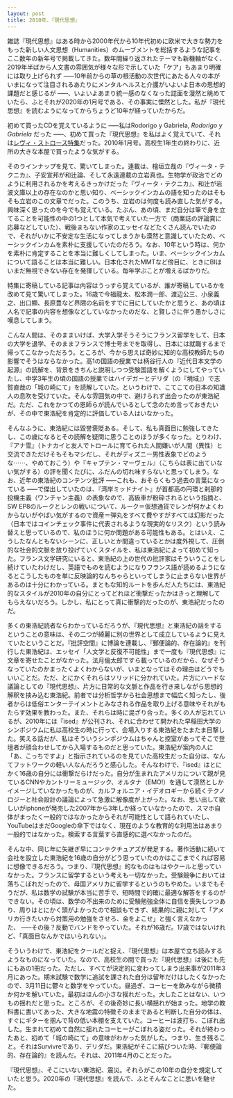 ```yaml
---
layout: post
title: 2010年、『現代思想』
---
```


雑誌『現代思想』はある時から2000年代から10年代初めに欧米で大きな勢力をもった新しい人文思想（Humanities）のムーブメントを総括するような記事をここ数年の新年号で掲載してきた。数年間繰り返されたテーマも新機軸がなく、2019年半ばから人文書の雰囲気が様々な形で示していた「ケア」もあまり明確には取り上げられず&nbsp;<span style="letter-spacing: -3pt">&mdash;&mdash;</span>&nbsp;10年前からの草の根活動の次世代にあたる人々の本がいまになって注目されるあたりにメンタルヘルスと介護がいよいよ日本の思想的課題だと感じるが&nbsp;<span style="letter-spacing: -3pt">&mdash;&mdash;</span>&nbsp;、いよいよあまり統一感のなくなった誌面を漫然と眺めていたら、ふとそれが2020年の1月号である、その事実に慄然とした。私が『現代思想』を読むようになってからちょうど10年が経っていたからだ。

初めて買ったCDを覚えているように&nbsp;<span style="letter-spacing: -3pt">&mdash;&mdash;</span>&nbsp;私はRodorigo y Gabriela, *Rodorigo y Gabriela* だった&nbsp;<span style="letter-spacing: -3pt">&mdash;&mdash;</span>&nbsp;、初めて買った『現代思想』を私はよく覚えていて、それは[レヴィ・ストロース特集](http://www.seidosha.co.jp/book/index.php?id=2386)だった。2010年1月号。高校生1年生の終わりに、近所の大きな本屋で買ったような気がする。

そのラインナップを見て、驚いてしまった。連載は、檜垣立哉の『ヴィータ・テクニカ』、子安宣邦が和辻論、そして永遠連載の立岩真也。生物学が政治でどのように利用されるかを考えるきっかけだった『ヴィータ・テクニカ』、和辻が岩波文庫以上の存在なのかと思い知り、ベーシックインカムの語を知ったのはそもそも立岩のこの文章でだった。このうち、立岩のは何度も読み直した気がする。興味深く思ったのを今でも覚えている。たぶん、あの頃、まだ自分は筆で身を立てることを可能性の中の1つとして本気で考えていた一方で（商業誌の評論賞に応募などしていた）、戦後まもない作家のエッセイなどたくさん読んでいたので、それがいかに不安定な生活になってしまうかも漠然と意識していたため、ベーシックインカムを素朴に支援していたのだろう。なお、10年という時は、何かを素朴に肯定することを本当に難しくしてしまった。いま、ベーシックインカムについて語ることは本当に難しい。日本化されたMMTなど傍目に、ときにBIはいまだ無視できない存在を発揮している。毎年学ぶことが増えるばかりだ。

特集に寄稿している記事は内容はうっすら覚えているが、誰が寄稿しているかを改めて見て驚いてしまった。16歳で今福龍太、松本潤一郎、渡辺公三、小泉義之、出口顯、長原豊など界隈の名前をすでに目にしていたかと思うと、あの頃は人名で記事の内容を想像などしていなかったのだな、と賢しさに伴う愚かしさに嘆息してしまう。

こんな人間は、そのままいけば、大学入学そうそうにフランス留学をして、日本の大学を退学、そのままフランスで博士号までを取得し、日本には就職するまで帰ってこなかっただろう。ところが、今から思えば奇妙に知的な高校教師たちの影響でそうはならなかった。高1の国語の授業では柄谷行人の『近代日本文学の起源』の読解を、背景をきちんと説明しつつ受験国語を解くようにしてやっていたし、中学3年生の頃の国語の授業ではハイデガーとデリダ（の『境域』）で志賀直哉の「城の崎にて」を読解していた。というわけで、こてこての日本の知識人の息吹を受けていた。そんな雰囲気の中で、避けられず出会ったのが東浩紀だ。ただ、これをかつての恩師らが読んでいるとして念のため言っておきたいが、その中で東浩紀を肯定的に評価している人はいなかった。

そんなふうに、東浩紀には毀誉褒貶ある。そして、私も真面目に勉強してきたし、この歳になるとその読解を疑問に思うことのほうが多くなった。とりわけ、『アナ雪』（トナカイと友人でトロールに育てられた人間嫌いが人間（異性）と交流できただけそもそもマシだし、それがディズニー男性表象でどのような&#x22EF;&#x22EF;、やめておこう）や『キャプテン・マーヴェル』（こちらは表に出ていない気がする）の評を聞くたびに、ふだんの切れ味すらないと思ってしまう。なお、近年の東浩紀のコンテンツ批評&nbsp;<span style="letter-spacing: -3pt">&mdash;&mdash;</span>&nbsp;これも、おそらくもう過去の言葉になっている&nbsp;<span style="letter-spacing: -3pt">&mdash;&mdash;</span>&nbsp;で傑出していたのは、『湾岸ミッドナイト』が首都高の円環と刹那的投機主義（ワンチャン主義）の表象なので、高級車が粉砕されるという指摘と、SW EP8のルークとレンの戦いについて、ルーク＝仮想通貨でレンが何かよくわからないがやばい気がするので資産＝弾丸をすべて費やすがすべては幻影だった（日本ではコインチェック事件に代表されるような現実的なリスク）という読み替えと思っているので、私のほうに何か問題がある可能性もある。とはいえ、こうしたなんともないシーンに、正しいとか間違っているとかは度外視して、圧倒的な社会的文脈を放り投げていくスタイルを、私は東浩紀によって初めて知った。フランス文学研究にいると、東浩紀の上の世代の批評家はそういうことをし続けていたわけだし、英語でものを読むようになりフランス語が読めるようになるとこうしたものを単に反映論的なんちゃらといってしまうに止まらない世界があるのは十分にわかっている。まともな知的ルートを歩んだ人たちには、東浩紀的なスタイルが2010年の自分にとってどれほど衝撃だったかはきっと理解してもらえないだろう。しかし、私にとって真に衝撃的だったのが、東浩紀だったのだ。

多くの東浩紀読者ならわかっているだろうが、『現代思想』と東浩紀の話をするということの意味は、その二つが綺麗に別の世界として成立しているように見えていたということだ。『批評空間』に博論を連載し、『郵便論的、存在論的』を刊行した東浩紀は、エッセイ「人文学と反復不可能性」まで一度も『現代思想』に文章を寄せたことがなかった。法月倫太郎ですら載っているのだから、なぜそうなっていたのかまったくよくわからないが、いまとなってはその理由はどうでもいいことだ。ただ、とにかくそれらはソリッドに分かれていた。片方にハードな議論としての『現代思想』、片方に日常的な文脈と作品を行き来しながら思想的解釈を挟み込む東浩紀。前者では分析哲学から社会思想まで幅広く知ったし、後者からは低俗エンターテイメントとみなされる作品を取り上げる意味やそれがもたらす効果を教わった。また、それらは時に混ざり合った。多くの人が忘れているが、2010年には『ised』が公刊され、それに合わせて開かれた早稲田大学のシンポジウムに私は高校生の時に行って、会場入りする東浩紀をたまたま目撃した。笑える話だが、私はそういうシンポジウムはちゃんと控室があってそこで登壇者が顔合わせしてから入場するものだと思っていた。東浩紀が案内の人に「あ、こっちですよ」と指示されているのを見ていた高校生だった自分は、なんてフットワークの軽い人なんだろうと感心した。そんなわけで、『ised』はとにかく16歳の自分には衝撃だらけだった。自分が生まれたアメリカについて親が見ているCNNやカントリーミュージック、オルタナ（EMO!）を通して漠然としかイメージしていなかったものが、カルフォルニア・イデオロギーから続くテクノロジーと社会設計の議論によって急激に解像度が上がった。なお、思い出して欲しいがiphoneが発売した2007年から3年しか経っていなかったので、スマホ自体がまったく一般的ではなかったからそれが可能性として語られていたし、YouTubeはまだGoogleの傘下ではなく、現在のような教育的な利用法はあまり一般的ではなかった。検索する言葉すら直感的に選べなかったのだ。

そんな中、同じ年に矢継ぎ早にコンテクチュアズが発足する。著作活動に続いて会社を設立した東浩紀を16歳の自分がどう思っていたのかはここまでくれば容易に想像できるだろう。つまり、『現代思想』的なものはもはやクールと思っていなかった。フランスに留学するという考えも一切なかった。受験競争においては落ちこぼれだったので、母国アメリカに留学するというのもやめた。いまでもそうだが、私は数学の試験が本当に苦手で、短時間で的確に最適な解答をするのができない。その頃は、数学の不出来のために受験勉強全体に自信を喪失しつつあり、周りはとにかく頭がよかったので相談もできず、結果的に親に対して「アメリカ行きたいから対策用の勉強をさせろ、金をよこせ」と強く言えなかった、&nbsp;<span style="letter-spacing: -3pt">&mdash;&mdash;</span>&nbsp;その後？反動でバンドをやっていた。それが16歳だ。17歳ではないけれど、「真面目なんかではいられない」。

そういうわけで、東浩紀をクールだと捉え、『現代思想』は本屋で立ち読みするようなものになっていた。なので、高校生の間で買った『現代思想』は後にも先にもあの1冊だった。ただし、すべてが決定的に変わってしまう出来事が2011年3月にあった。期末試験で数学に追試を課された自分は留年だけはしたくなかったので、3月11日に鬱々と数学をやっていた。昼過ぎ、コーヒーを飲みながら微積か何かを解いていた。最初はほんの小さな揺れだった。大したことはない、いつもの揺れだと思った。ところが、その後奇妙に長い横揺れが始まった。地学の教科書に書いてあった、大きな地震の特徴そのままであると判断した自分の体は、すぐにギターを掴んで背の低い本棚を支えていた。コーヒーは波打ち、こぼれ出した。生まれて初めて自然に揺れたコーヒーがこぼれる姿だった。それが終わったあと、初めて「城の崎にて」の意味がわかった気がした。つまり、生き残ること。それはSurvivreであり、デリダだ。東浩紀がそこに結びついた時、『郵便論的、存在論的』を読んだ。それは、2011年4月のことだった。

『現代思想』、そこにいない東浩紀、震災。それらがこの10年の自分を規定していたと思う。2020年の『現代思想』を読んで、ふとそんなことに思いを馳せた。

